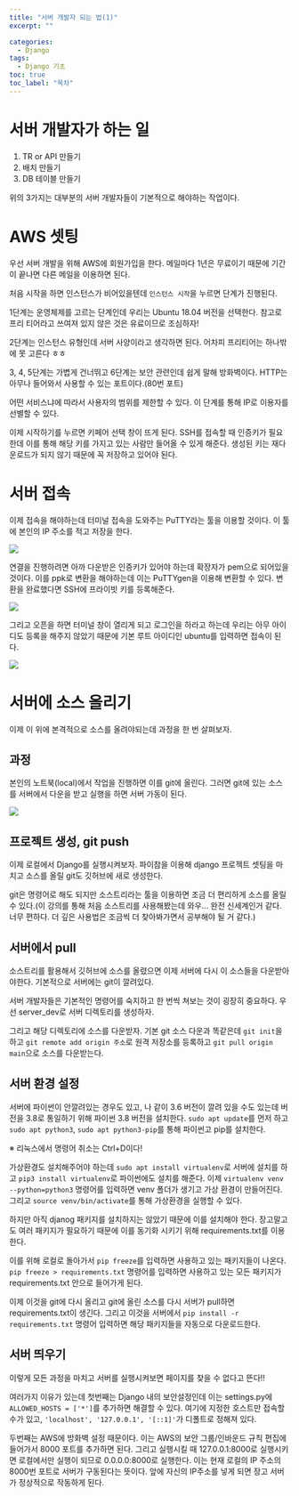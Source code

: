 ```yaml
---
title: "서버 개발자 되는 법(1)"
excerpt: ""

categories:
  - Django
tags:
  - Django 기초
toc: true
toc_label: "목차"
---
```


# 서버 개발자가 하는 일

1. TR or API 만들기
2. 배치 만들기
3. DB 테이블 만들기

위의 3가지는 대부분의 서버 개발자들이 기본적으로 해야하는 작업이다.

# AWS 셋팅

우선 서버 개발을 위해 AWS에 회원가입을 한다. 메일마다 1년은 무료이기 때문에 기간이 끝나면 다른 메일을 이용하면 된다.

처음 시작을 하면 인스턴스가 비어있을텐데 `인스턴스 시작`을 누르면 단계가 진행된다.

1단계는 운영체제를 고르는 단계인데 우리는 Ubuntu 18.04 버전을 선택한다. 참고로 프리 티어라고 쓰여져 있지 않은 것은 유료이므로 조심하자!

2단계는 인스턴스 유형인데 서버 사양이라고 생각하면 된다. 어차피 프리티어는 하나밖에 못 고른다 ㅎㅎ

3, 4, 5단계는 가볍게 건너뛰고 6단계는 보안 관련인데 쉽게 말해 방화벽이다. HTTP는 아무나 들어와서 사용할 수 있는 포트이다.(80번 포트)

어떤 서비스냐에 따라서 사용자의 범위를 제한할 수 있다. 이 단계를 통해 IP로 이용자를 선별할 수 있다.

이제 시작하기를 누르면 키페어 선택 창이 뜨게 된다. SSH를 접속할 때 인증키가 필요한데 이를 통해 해당 키를 가지고 있는 사람만 들어올 수 있게 해준다. 생성된 키는 재다운로드가 되지 않기 때문에 꼭 저장하고 있어야 된다.

# 서버 접속

이제 접속을 해야하는데 터미널 접속을 도와주는 PuTTY라는 툴을 이용할 것이다. 이 툴에 본인의 IP 주소를 적고 저장을 한다.

<img src="https://drive.google.com/uc?export=view&id=1GiQF6CEJtTP39oa48izMZYxni8tcfgE1">

연결을 진행하려면 아까 다운받은 인증키가 있어야 하는데 확장자가 pem으로 되어있을 것이다. 이를 ppk로 변환을 해야하는데 이는 PuTTYgen을 이용해 변환할 수 있다. 변환을 완료했다면 SSH에 프라이빗 키를 등록해준다.

<img src="https://drive.google.com/uc?export=view&id=1QuGFxtyu4i086bVMFxRe5ghlAJ_t05bd">

그리고 오픈을 하면 터미널 창이 열리게 되고 로그인을 하라고 하는데 우리는 아무 아이디도 등록을 해주지 않았기 때문에 기본 루트 아이디인 ubuntu를 입력하면 접속이 된다.

<img src="https://drive.google.com/uc?export=view&id=1GiQF6CEJtTP39oa48izMZYxni8tcfgE1">

# 서버에 소스 올리기

이제 이 위에 본격적으로 소스를 올려야되는데 과정을 한 번 살펴보자.

## 과정

본인의 노트북(local)에서 작업을 진행하면 이를 git에 올린다. 그러면 git에 있는 소스를 서버에서 다운을 받고 실행을 하면 서버 가동이 된다.

<img src="https://drive.google.com/uc?export=view&id=1TbhDglE7zMlj4RF8FWEOcUtX17sSYbXt">

## 프로젝트 생성, git push

이제 로컬에서 Django를 실행시켜보자. 파이참을 이용해 django 프로젝트 셋팅을 마치고 소스를 올릴 git도 깃허브에 새로 생성한다.

git은 명령어로 해도 되지만 소스트리라는 툴을 이용하면 조금 더 편리하게 소스를 올릴 수 있다.(이 강의를 통해 처음 소스트리를 사용해봤는데 와우... 완전 신세계인거 같다. 너무 편하다. 더 깊은 사용법은 조금씩 더 찾아봐가면서 공부해야 될 거 같다.)

## 서버에서 pull

소스트리를 활용해서 깃허브에 소스를 올렸으면 이제 서버에 다시 이 소스들을 다운받아야한다. 기본적으로 서버에는 git이 깔려있다. 

서버 개발자들은 기본적인 명령어를 숙지하고 한 번씩 쳐보는 것이 굉장히 중요하다. 우선 server_dev로 서버 디렉토리를 생성하자. 

그리고 해당 디렉토리에 소스를 다운받자. 기본 git 소스 다운과 똑같은데 `git init`을 하고 `git remote add origin 주소`로 원격 저장소를 등록하고 `git pull origin main`으로 소스를 다운받는다. 

## 서버 환경 설정

서버에 파이썬이 안깔려있는 경우도 있고, 나 같이 3.6 버전이 깔려 있을 수도 있는데 버전을 3.8로 통일하기 위해 파이썬 3.8 버전을 설치한다. `sudo apt update`를 먼저 하고 `sudo apt python3`, `sudo apt python3-pip`를 통해 파이썬고 pip를 설치한다.

※ 리눅스에서 명령어 취소는 Ctrl+D이다!

가상환경도 설치해주어야 하는데 `sudo apt install virtualenv`로 서버에 설치를 하고 `pip3 install virtualenv`로 파이썬에도 설치를 해준다. 이제 `virtualenv venv --python=python3` 명령어를 입력하면 venv 폴더가 생기고 가상 환경이 만들어진다. 그리고 `source venv/bin/activate`를 통해 가상환경을 실행할 수 있다.

하지만 아직 djanog 패키지를 설치하지는 않았기 때문에 이를 설치해야 한다. 장고말고도 여러 패키지가 필요하기 때문에 이를 동기화 시키기 위해 requirements.txt를 이용한다.

이를 위해 로컬로 돌아가서 `pip freeze`를 입력하면 사용하고 있는 패키지들이 나온다. `pip freeze > requirements.txt` 명령어를 입력하면 사용하고 있는 모든 패키지가 requirements.txt 안으로 들어가게 된다.

이제 이것을 git에 다시 올리고 git에 올린 소스를 다시 서버가 pull하면 requirements.txt이 생긴다. 그리고 이것을 서버에서 `pip install -r requirements.txt` 명령어 입력하면 해당 패키지들을 자동으로 다운로드한다.

## 서버 띄우기

이렇게 모든 과정을 마치고 서버를 실행시켜보면 페이지를 찾을 수 없다고 뜬다!! 

여러가지 이유가 있는데 첫번째는 Django 내의 보안설정인데 이는 settings.py에 `ALLOWED_HOSTS = ['*']`를 추가하면 해결할 수 있다. 여기에 지정한 호스트만 접속할 수가 있고, `'localhost', '127.0.0.1', '[::1]'`가 디폴트로 정해져 있다.

두번째는 AWS에 방화벽 설정 때문이다. 이는 AWS의 보안 그룹/인바운드 규칙 편집에 들어가서 8000 포트를 추가하면 된다. 그리고 실행시킬 때 127.0.0.1:8000로 실행시키면 로컬에서만 실행이 되므로 0.0.0.0:8000로 실행한다. 이는 현재 로컬의 IP 주소의 8000번 포트로 서버가 구동된다는 뜻이다. 앞에 자신의 IP주소를 넣게 되면 장고 서버가 정상적으로 작동하게 된다.